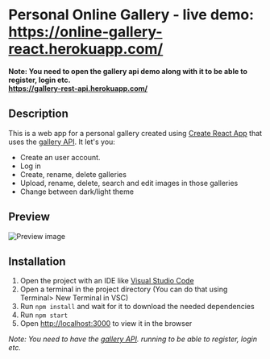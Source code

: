 # Personal Online Gallery - live demo: https://online-gallery-react.herokuapp.com/
**Note: You need to open the gallery api demo along with it to be able to register, login etc.  
https://gallery-rest-api.herokuapp.com/**

## Description
This is a web app for a personal gallery created using [Create React App](https://github.com/facebook/create-react-app)  that uses the [gallery API](https://github.com/TrusTio/online-gallery-api).
It let's you:
* Create an user account.
* Log in
* Create, rename, delete galleries
* Upload, rename, delete, search and edit images in those galleries
* Change between dark/light theme

## Preview 
![Preview image](https://i.imgur.com/n3P9gZ9.jpg)
## Installation 
1. Open the project with an IDE like [Visual Studio Code](https://code.visualstudio.com/) 
2. Open a terminal in the project directory (You can do that using Terminal> New Terminal in VSC)
3. Run `npm install` and wait for it to download the needed dependencies
4. Run `npm start` 
5. Open [http://localhost:3000](http://localhost:3000) to view it in the browser

*Note: You need to have the [gallery API](https://github.com/TrusTio/online-gallery-api). running to be able to register, login etc.*
